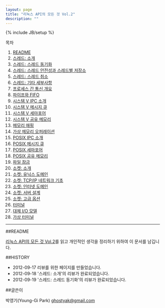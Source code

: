```yaml
---
layout: page
title: "리눅스 API의 모든 것 Vol.2"
description: ""
---
```

{% include JB/setup %}

목차

1. [README](/pages/linux_api_vol_2/00-readme.html)
1. [스레드: 소개](/pages/linux_api_vol_2/01-thread-introduce.html)
1. [스레드: 스레드 동기화](/pages/linux_api_vol_2/02-thread-sync.html)
1. [스레드: 스레드 안전성과 스레드별 저장소](/pages/linux_api_vol_2/03-thread-safety-and-repository.html)
1. [스레드: 스레드 취소](/pages/linux_api_vol_2/04-thread-cancel.html)
1. [스레드: 기타 세부사항](/pages/linux_api_vol_2/05-thread-details.html)
1. [프로세스 간 통신 개요](/pages/linux_api_vol_2/06-ipc.html)
1. [파이프와 FIFO](/pages/linux_api_vol_2/07-pipe-fifo.html)
1. [시스템 V IPC 소개](/pages/linux_api_vol_2/08-system-v-ipc.html)
1. [시스템 V 메시지 큐](/pages/linux_api_vol_2/09-system-v-message-queue.html)
1. [시스템 V 세마포어](/pages/linux_api_vol_2/10-system-v-semaphore.html)
1. [시스템 V 공유 메모리](/pages/linux_api_vol_2/11-system-v-shared-memory.html)
1. [메모리 매핑](/pages/linux_api_vol_2/12-memory-mapping.html)
1. [가상 메모리 오퍼레이션](/pages/linux_api_vol_2/13-virtual-memory-operation.html)
1. [POSIX IPC 소개](/pages/linux_api_vol_2/14-posix-ipc.html)
1. [POSIX 메시지 큐](/pages/linux_api_vol_2/15-posix-message-queue.html)
1. [POSIX 세마포어](/pages/linux_api_vol_2/16-posix-semaphore.html)
1. [POSIX 공유 메모리](/pages/linux_api_vol_2/17-posix-shared-memory.html)
1. [파일 잠금](/pages/linux_api_vol_2/18-file-lock.html)
1. [소켓: 소개](/pages/linux_api_vol_2/19-socket-introduction.html)
1. [소켓: 유닉스 도메인](/pages/linux_api_vol_2/20-socket-unix-domain.html)
1. [소켓: TCP/IP 네트워크 기초](/pages/linux_api_vol_2/21-socket-tcp-ip-network.html)
1. [소켓: 인터넷 도메인](/pages/linux_api_vol_2/22-socket-internet-domain.html)
1. [소켓: 서버 설계](/pages/linux_api_vol_2/23-socket-design-server.html)
1. [소켓: 고급 옵션](/pages/linux_api_vol_2/24-socket-advanced-option.html)
1. [터미널](/pages/linux_api_vol_2/25-terminal.html)
1. [대체 I/O 모델](/pages/linux_api_vol_2/26-alternative-io-model.html)
1. [가상 터미널](/pages/linux_api_vol_2/27-virtual-terminal.html)

<hr/>

##README

[리눅스 API의 모든 것 Vol.2](http://www.acornpub.co.kr/book/linux-api-vol2)를 읽고 개인적인 생각을 정리하기 위하여 이 문서를 남깁니다.

##HISTORY

- 2012-09-17 리뷰를 위한 페이지를 만들었습니다.
- 2012-09-18 '스레드: 소개'의 리뷰가 완료되었습니다.
- 2012-09-19 '스레드: 스레드 동기화'의 리뷰가 완료되었습니다.

##글쓴이

박영기(Young-Gi Park) ghostyak@gmail.com
